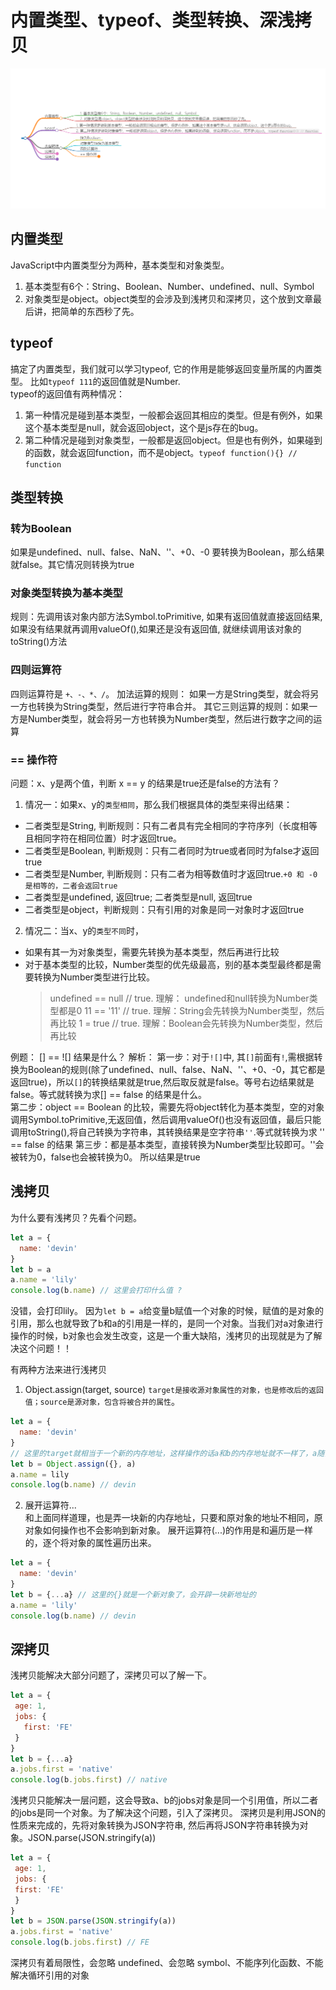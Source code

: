 # 内置类型、typeof、类型转换、深浅拷贝
![](01.思维导图.png)
## 内置类型
JavaScript中内置类型分为两种，基本类型和对象类型。
1. 基本类型有6个：String、Boolean、Number、undefined、null、Symbol
2. 对象类型是object。object类型的会涉及到浅拷贝和深拷贝，这个放到文章最后讲，把简单的东西秒了先。
         
## typeof
搞定了内置类型，我们就可以学习typeof, 它的作用是能够返回变量所属的内置类型。
比如`typeof 111`的返回值就是Number.         
typeof的返回值有两种情况：
1. 第一种情况是碰到基本类型，一般都会返回其相应的类型。但是有例外，如果这个基本类型是null，就会返回object，这个是js存在的bug。
2. 第二种情况是碰到对象类型，一般都是返回object。但是也有例外，如果碰到的函数，就会返回function，而不是object。`typeof function(){} // function`         
         
## 类型转换
### 转为Boolean
如果是undefined、null、false、NaN、''、+0、-0 要转换为Boolean，那么结果就false。其它情况则转换为true
         
### 对象类型转换为基本类型
规则：先调用该对象内部方法Symbol.toPrimitive, 如果有返回值就直接返回结果, 如果没有结果就再调用valueOf(),如果还是没有返回值, 就继续调用该对象的toString()方法
         
### 四则运算符          
四则运算符是 `+、-、*、/`。
加法运算的规则： 如果一方是String类型，就会将另一方也转换为String类型，然后进行字符串合并。
其它三则运算的规则：如果一方是Number类型，就会将另一方也转换为Number类型，然后进行数字之间的运算
         
### == 操作符
问题：x、y是两个值，判断 x == y 的结果是true还是false的方法有？         
1. 情况一：如果x、y的`类型相同`，那么我们根据具体的类型来得出结果：
  - 二者类型是String, 判断规则：只有二者具有完全相同的字符序列（长度相等且相同字符在相同位置）时才返回true。
  - 二者类型是Boolean, 判断规则：只有二者同时为true或者同时为false才返回true
  - 二者类型是Number, 判断规则：只有二者为相等数值时才返回true.`+0 和 -0 是相等的，二者会返回true`         
  - 二者类型是undefined, 返回true; 二者类型是null, 返回true
  - 二者类型是object，判断规则：只有引用的对象是同一对象时才返回true
2. 情况二：当x、y的`类型不同`时，
  - 如果有其一为对象类型，需要先转换为基本类型，然后再进行比较
  - 对于基本类型的比较，Number类型的优先级最高，别的基本类型最终都是需要转换为Number类型进行比较。
    > undefined == null // true. 理解： undefined和null转换为Number类型都是0
    > 11 == '11' // true. 理解：String会先转换为Number类型，然后再比较
    > 1 = true // true. 理解：Boolean会先转换为Number类型，然后再比较
         
例题： [] == ![] 结果是什么？
解析：
第一步：对于`![]`中, 其`[]`前面有`!`,需根据转换为Boolean的规则(除了undefined、null、false、NaN、''、+0、-0，其它都是返回true)，所以`[]`的转换结果就是true,然后取反就是false。等号右边结果就是false。等式就转换为求[] == false 的结果是什么。          
第二步：object == Boolean 的比较，需要先将object转化为基本类型，空的对象调用Symbol.toPrimitive,无返回值，然后调用valueOf()也没有返回值，最后只能调用toString(),将自己转换为字符串，其转换结果是空字符串`''`.等式就转换为求 '' == false 的结果
第三步：都是基本类型，直接转换为Number类型比较即可。''会被转为0，false也会被转换为0。
所以结果是true
         
## 浅拷贝
为什么要有浅拷贝？先看个问题。
```js
let a = {         
  name: 'devin'         
}         
let b = a
a.name = 'lily'         
console.log(b.name) // 这里会打印什么值 ?         
```         
没错，会打印lily。
因为`let b = a`给变量b赋值一个对象的时候，赋值的是对象的引用，那么也就导致了b和a的引用是一样的，是同一个对象。当我们对a对象进行操作的时候，b对象也会发生改变，这是一个重大缺陷，浅拷贝的出现就是为了解决这个问题！！
         
有两种方法来进行浅拷贝
1. Object.assign(target, source) `target是接收源对象属性的对象，也是修改后的返回值；source是源对象，包含将被合并的属性`。
```js
let a = {         
  name: 'devin'         
}         
// 这里的target就相当于一个新的内存地址，这样操作的话a和b的内存地址就不一样了，a随便操作，b也不会受到影响
let b = Object.assign({}, a)         
a.name = lily
console.log(b.name) // devin
```         
2. 展开运算符...         
和上面同样道理，也是弄一块新的内存地址，只要和原对象的地址不相同，原对象如何操作也不会影响到新对象。
展开运算符(...)的作用是和遍历是一样的，逐个将对象的属性遍历出来。
```js
let a = {         
  name: 'devin'         
}         
let b = {...a} // 这里的{}就是一个新对象了，会开辟一块新地址的
a.name = 'lily'         
console.log(b.name) // devin
```         
## 深拷贝
浅拷贝能解决大部分问题了，深拷贝可以了解一下。
```js
let a = {         
 age: 1,         
 jobs: {         
   first: 'FE'         
 }         
}         
let b = {...a}          
a.jobs.first = 'native'         
console.log(b.jobs.first) // native
```         
浅拷贝只能解决一层问题，这会导致a、b的jobs对象是同一个引用值，所以二者的jobs是同一个对象。为了解决这个问题，引入了深拷贝。
深拷贝是利用JSON的性质来完成的，先将对象转换为JSON字符串, 然后再将JSON字符串转换为对象。JSON.parse(JSON.stringify(a))         
```js
let a = {         
 age: 1,         
 jobs: {         
 first: 'FE'         
 }         
}         
let b = JSON.parse(JSON.stringify(a))         
a.jobs.first = 'native'         
console.log(b.jobs.first) // FE
```         
深拷贝有着局限性，会忽略 undefined、会忽略 symbol、不能序列化函数、不能解决循环引⽤的对象